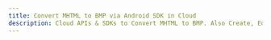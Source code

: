 ---title: Convert MHTML to BMP via Android SDK in Clouddescription: Cloud APIs & SDKs to Convert MHTML to BMP. Also Create, Edit & Render Microsoft Word & OpenOffice documents in the Cloud.---
